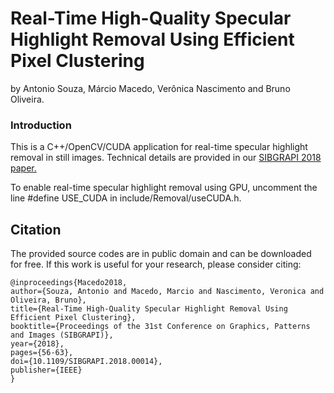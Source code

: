 # Real-Time High-Quality Specular Highlight Removal Using Efficient Pixel Clustering

by Antonio Souza, Márcio Macedo, Verônica Nascimento and Bruno Oliveira.

### Introduction

This is a C++/OpenCV/CUDA application for real-time specular highlight removal in still images. Technical details are provided in our [SIBGRAPI 2018 paper.](https://doi.org/10.1109/SIBGRAPI.2018.00014) 

To enable real-time specular highlight removal using GPU, uncomment the line #define USE_CUDA in include/Removal/useCUDA.h.

## Citation

The provided source codes are in public domain and can be downloaded for free. If this work is useful for your research, please consider citing:

  ```shell
  @inproceedings{Macedo2018,
  author={Souza, Antonio and Macedo, Marcio and Nascimento, Veronica and Oliveira, Bruno},
  title={Real-Time High-Quality Specular Highlight Removal Using Efficient Pixel Clustering},
  booktitle={Proceedings of the 31st Conference on Graphics, Patterns and Images (SIBGRAPI)},
  year={2018},
  pages={56-63},
  doi={10.1109/SIBGRAPI.2018.00014},
  publisher={IEEE}
  }
  ```
